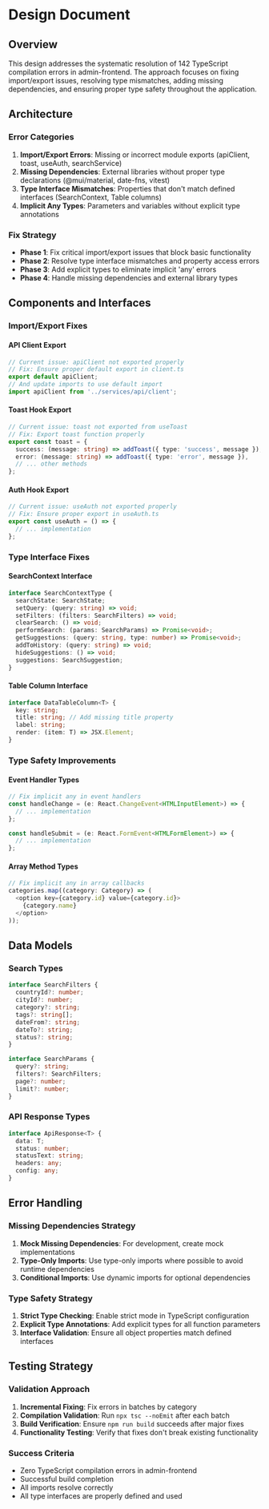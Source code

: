 # Design Document

## Overview

This design addresses the systematic resolution of 142 TypeScript compilation errors in admin-frontend. The approach focuses on fixing import/export issues, resolving type mismatches, adding missing dependencies, and ensuring proper type safety throughout the application.

## Architecture

### Error Categories
1. **Import/Export Errors**: Missing or incorrect module exports (apiClient, toast, useAuth, searchService)
2. **Missing Dependencies**: External libraries without proper type declarations (@mui/material, date-fns, vitest)
3. **Type Interface Mismatches**: Properties that don't match defined interfaces (SearchContext, Table columns)
4. **Implicit Any Types**: Parameters and variables without explicit type annotations

### Fix Strategy
- **Phase 1**: Fix critical import/export issues that block basic functionality
- **Phase 2**: Resolve type interface mismatches and property access errors
- **Phase 3**: Add explicit types to eliminate implicit 'any' errors
- **Phase 4**: Handle missing dependencies and external library types

## Components and Interfaces

### Import/Export Fixes

#### API Client Export
```typescript
// Current issue: apiClient not exported properly
// Fix: Ensure proper default export in client.ts
export default apiClient;
// And update imports to use default import
import apiClient from '../services/api/client';
```

#### Toast Hook Export
```typescript
// Current issue: toast not exported from useToast
// Fix: Export toast function properly
export const toast = {
  success: (message: string) => addToast({ type: 'success', message }),
  error: (message: string) => addToast({ type: 'error', message }),
  // ... other methods
};
```

#### Auth Hook Export
```typescript
// Current issue: useAuth not exported properly
// Fix: Ensure proper export in useAuth.ts
export const useAuth = () => {
  // ... implementation
};
```

### Type Interface Fixes

#### SearchContext Interface
```typescript
interface SearchContextType {
  searchState: SearchState;
  setQuery: (query: string) => void;
  setFilters: (filters: SearchFilters) => void;
  clearSearch: () => void;
  performSearch: (params: SearchParams) => Promise<void>;
  getSuggestions: (query: string, type: number) => Promise<void>;
  addToHistory: (query: string) => void;
  hideSuggestions: () => void;
  suggestions: SearchSuggestion;
}
```

#### Table Column Interface
```typescript
interface DataTableColumn<T> {
  key: string;
  title: string; // Add missing title property
  label: string;
  render: (item: T) => JSX.Element;
}
```

### Type Safety Improvements

#### Event Handler Types
```typescript
// Fix implicit any in event handlers
const handleChange = (e: React.ChangeEvent<HTMLInputElement>) => {
  // ... implementation
};

const handleSubmit = (e: React.FormEvent<HTMLFormElement>) => {
  // ... implementation
};
```

#### Array Method Types
```typescript
// Fix implicit any in array callbacks
categories.map((category: Category) => (
  <option key={category.id} value={category.id}>
    {category.name}
  </option>
));
```

## Data Models

### Search Types
```typescript
interface SearchFilters {
  countryId?: number;
  cityId?: number;
  category?: string;
  tags?: string[];
  dateFrom?: string;
  dateTo?: string;
  status?: string;
}

interface SearchParams {
  query?: string;
  filters?: SearchFilters;
  page?: number;
  limit?: number;
}
```

### API Response Types
```typescript
interface ApiResponse<T> {
  data: T;
  status: number;
  statusText: string;
  headers: any;
  config: any;
}
```

## Error Handling

### Missing Dependencies Strategy
1. **Mock Missing Dependencies**: For development, create mock implementations
2. **Type-Only Imports**: Use type-only imports where possible to avoid runtime dependencies
3. **Conditional Imports**: Use dynamic imports for optional dependencies

### Type Safety Strategy
1. **Strict Type Checking**: Enable strict mode in TypeScript configuration
2. **Explicit Type Annotations**: Add explicit types for all function parameters
3. **Interface Validation**: Ensure all object properties match defined interfaces

## Testing Strategy

### Validation Approach
1. **Incremental Fixing**: Fix errors in batches by category
2. **Compilation Validation**: Run `npx tsc --noEmit` after each batch
3. **Build Verification**: Ensure `npm run build` succeeds after major fixes
4. **Functionality Testing**: Verify that fixes don't break existing functionality

### Success Criteria
- Zero TypeScript compilation errors in admin-frontend
- Successful build completion
- All imports resolve correctly
- All type interfaces are properly defined and used